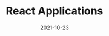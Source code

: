 ---
title: "React Applications"
date: 2021-10-23
description: React Applications
menu:
  sidebar:
    name: React Applications
    identifier: React-Applications
    weight: 100
---